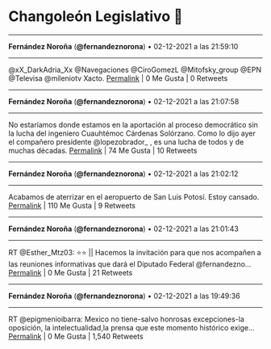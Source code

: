 # Changoleón Legislativo 🙈
*****
**Fernández Noroña** (**@fernandeznorona**) • 02-12-2021 a las 21:59:10
*****
@xX_DarkAdria_Xx @Navegaciones @CiroGomezL @Mitofsky_group @EPN @Televisa @mileniotv Xacto.
[Permalink](https://twitter.com/fernandeznorona/status/1466648182042292224) | 0 Me Gusta | 0 Retweets
*****
**Fernández Noroña** (**@fernandeznorona**) • 02-12-2021 a las 21:07:58
*****
No estaríamos donde estamos en la aportación al proceso democrático sin la lucha del ingeniero Cuauhtémoc Cárdenas Solórzano. Como lo dijo ayer el compañero presidente @lopezobrador_ , es una lucha de todos y de muchas décadas.
[Permalink](https://twitter.com/fernandeznorona/status/1466635296515268609) | 74 Me Gusta | 10 Retweets
*****
**Fernández Noroña** (**@fernandeznorona**) • 02-12-2021 a las 21:02:12
*****
Acabamos de aterrizar en el aeropuerto de San Luis Potosí. Estoy cansado.
[Permalink](https://twitter.com/fernandeznorona/status/1466633848138182656) | 110 Me Gusta | 9 Retweets
*****
**Fernández Noroña** (**@fernandeznorona**) • 02-12-2021 a las 21:01:43
*****
RT @Esther_Mtz03: ⭐⭐ || Hacemos la invitación para que nos acompañen a las reuniones informativas que dará el Diputado Federal @fernandezno…
[Permalink](https://twitter.com/fernandeznorona/status/1466633726096465923) | 0 Me Gusta | 21 Retweets
*****
**Fernández Noroña** (**@fernandeznorona**) • 02-12-2021 a las 19:49:36
*****
RT @epigmenioibarra: Mexico no tiene-salvo honrosas excepciones-la oposición, la intelectualidad,la prensa que este momento histórico exige…
[Permalink](https://twitter.com/fernandeznorona/status/1466615577582379010) | 0 Me Gusta | 1,540 Retweets